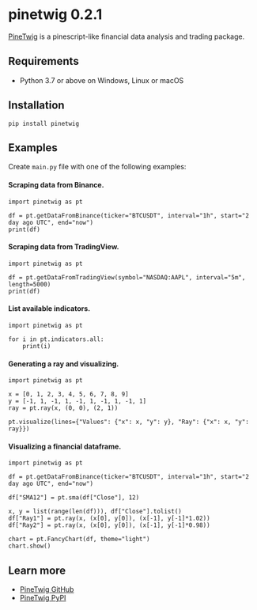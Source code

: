 # pinetwig 0.2.1
[PineTwig](https://github.com/AyberkAtalay0/pinetwig/) is a pinescript-like financial data analysis and trading package.

## Requirements
- Python 3.7 or above on Windows, Linux or macOS

## Installation
```
pip install pinetwig
```

## Examples
Create ```main.py``` file with one of the following examples:

#### Scraping data from Binance.
```
import pinetwig as pt

df = pt.getDataFromBinance(ticker="BTCUSDT", interval="1h", start="2 day ago UTC", end="now")
print(df)
```

#### Scraping data from TradingView.
```
import pinetwig as pt

df = pt.getDataFromTradingView(symbol="NASDAQ:AAPL", interval="5m", length=5000)
print(df)
```

#### List available indicators.
```
import pinetwig as pt

for i in pt.indicators.all:
    print(i)
```

#### Generating a ray and visualizing.
```
import pinetwig as pt

x = [0, 1, 2, 3, 4, 5, 6, 7, 8, 9]
y = [-1, 1, -1, 1, -1, 1, -1, 1, -1, 1]
ray = pt.ray(x, (0, 0), (2, 1))

pt.visualize(lines={"Values": {"x": x, "y": y}, "Ray": {"x": x, "y": ray}})
```

#### Visualizing a financial dataframe.
```
import pinetwig as pt

df = pt.getDataFromBinance(ticker="BTCUSDT", interval="1h", start="2 day ago UTC", end="now")

df["SMA12"] = pt.sma(df["Close"], 12)

x, y = list(range(len(df))), df["Close"].tolist()
df["Ray1"] = pt.ray(x, (x[0], y[0]), (x[-1], y[-1]*1.02))
df["Ray2"] = pt.ray(x, (x[0], y[0]), (x[-1], y[-1]*0.98))

chart = pt.FancyChart(df, theme="light")
chart.show()
```

## Learn more
- [PineTwig GitHub](https://github.com/AyberkAtalay0/pinetwig/)
- [PineTwig PyPI](https://pypi.org/project/pinetwig/)
